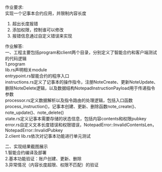 作业要求:  
实现一个记事本合约应用，并限制内容长度  
1. 超出长度报错  
2. 添加权限，控制谁可以修改  
3. 报错信息通过自定义错误来实现  
  
作业解答:    
一、工程主要包括program和client两个目录，分别定义了智能合约和客户端测试的代码逻辑  
1.program  
lib.rs声明相关module  
entrypoint.rs智能合约的程序入口  
instructions.rs定义了记事本的操作指令，注册NoteCreate、更新NoteUpdate、删除NoteDelete逻辑，以及数据结构NotepadInstructionPayload用于传递指令参数  
processor.rs定义数据解析以及指令路由的处理逻辑，包括入口函数  process_instruction()，记事本创建、更新、删除函数note_create()、note_update()、note_delete()  
state.rs定义记事本需要存储的状态信息，包括内容contents和权限pubkey  
error.rs自定义文本长度错误和权限错误，NotepadError::InvalidContentsLen，NotepadError::InvalidPubkey  
2.client
lib.rs依次对记事本功能进行单元测试

二、实现结果截图展示  
1.智能合约编译及部署  
2.基本功能验证：账户创建、更新、删除  
3.异常情况（内容长度超限、权限不匹配）的验证  